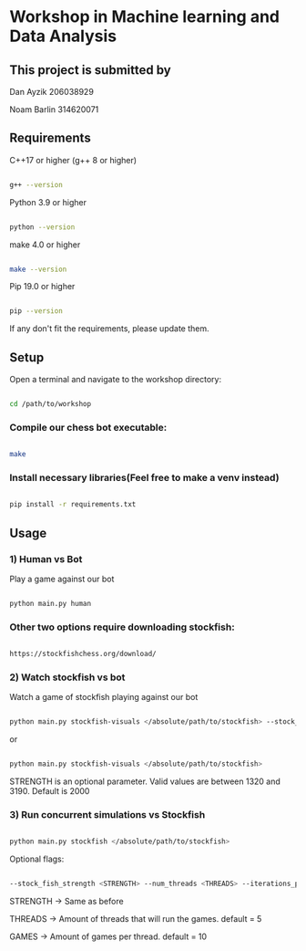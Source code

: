 # Workshop in Machine learning and Data Analysis

## This project is submitted by

Dan Ayzik 206038929

Noam Barlin 314620071

## Requirements

C++17 or higher (g++ 8 or higher)
```bash

g++ --version
```
Python 3.9 or higher
```bash

python --version
```
make 4.0 or higher
```bash

make --version
```
Pip 19.0 or higher
```bash

pip --version
```
If any don't fit the requirements, please update them.


## Setup
Open a terminal and navigate to the workshop directory:


```bash

cd /path/to/workshop
```

### Compile our chess bot executable:
```bash

make
```

### Install necessary libraries(Feel free to make a venv instead)
```bash

pip install -r requirements.txt
```

## Usage

### 1) Human vs Bot
Play a game against our bot
```bash

python main.py human
```
### Other two options require downloading stockfish:
```bash

https://stockfishchess.org/download/
```

### 2) Watch stockfish vs bot
Watch a game of stockfish playing against our bot
```bash

python main.py stockfish-visuals </absolute/path/to/stockfish> --stock_fish_strength <STRENGTH>
```
or
```bash

python main.py stockfish-visuals </absolute/path/to/stockfish>
```
STRENGTH is an optional parameter. Valid values are between 1320 and 3190. Default is 2000

### 3) Run concurrent simulations vs Stockfish

```bash

python main.py stockfish </absolute/path/to/stockfish>
```
Optional flags:
```bash

--stock_fish_strength <STRENGTH> --num_threads <THREADS> --iterations_per_thread <GAMES>
```
STRENGTH -> Same as before

THREADS -> Amount of threads that will run the games. default = 5

GAMES -> Amount of games per thread. default = 10

